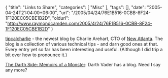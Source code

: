{
	"title": "Links to Share",
	"categories": [
		"Misc"
	],
	"tags": [],
	"date": "2005-04-24T21:04:00+06:00",
	"url": "/2005/04/24/76E1B516-0CBB-8F24-1F120EC05CBE1B2D",
	"oldurl": "http://www.raymondcamden.com/2005/4/24/76E1B516-0CBB-8F24-1F120EC05CBE1B2D"
}

<a href="http://tipicalcharlie.blog-city.com/">tipcalcharlie</a> - the newest blog by Charlie Arehart, CTO of <a href="http://www.newatlanta.com">New Atlanta</a>. The blog is a collection of various technical tips - and darn good ones at that. Every entry yet so far has been interesting and useful. (Although I did trip a bit over how to pronounce it.)

<a href="http://darthside.blogspot.com/">The Darth Side: Memoirs of a Monster</a>: Darth Vader has a blog. Need I say any more?